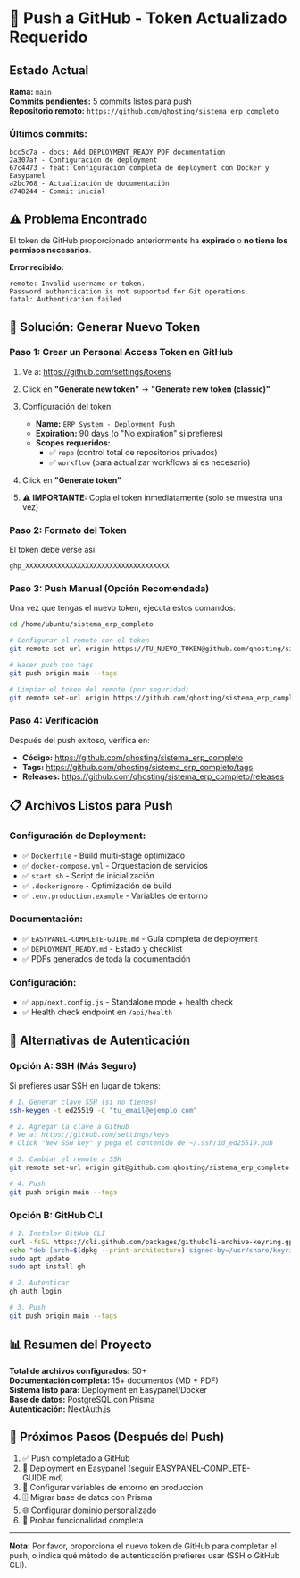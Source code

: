 # 🚀 Push a GitHub - Token Actualizado Requerido

## Estado Actual

**Rama:** `main`  
**Commits pendientes:** 5 commits listos para push  
**Repositorio remoto:** `https://github.com/qhosting/sistema_erp_completo`

### Últimos commits:
```
bcc5c7a - docs: Add DEPLOYMENT_READY PDF documentation
2a307af - Configuración de deployment
67c4473 - feat: Configuración completa de deployment con Docker y Easypanel
a2bc768 - Actualización de documentación
d748244 - Commit inicial
```

## ⚠️ Problema Encontrado

El token de GitHub proporcionado anteriormente ha **expirado** o **no tiene los permisos necesarios**.

**Error recibido:**
```
remote: Invalid username or token. 
Password authentication is not supported for Git operations.
fatal: Authentication failed
```

## 🔑 Solución: Generar Nuevo Token

### Paso 1: Crear un Personal Access Token en GitHub

1. Ve a: https://github.com/settings/tokens
2. Click en **"Generate new token"** → **"Generate new token (classic)"**
3. Configuración del token:
   - **Name:** `ERP System - Deployment Push`
   - **Expiration:** 90 days (o "No expiration" si prefieres)
   - **Scopes requeridos:**
     - ✅ `repo` (control total de repositorios privados)
     - ✅ `workflow` (para actualizar workflows si es necesario)

4. Click en **"Generate token"**
5. **⚠️ IMPORTANTE:** Copia el token inmediatamente (solo se muestra una vez)

### Paso 2: Formato del Token

El token debe verse así:
```
ghp_XXXXXXXXXXXXXXXXXXXXXXXXXXXXXXXXXXXX
```

### Paso 3: Push Manual (Opción Recomendada)

Una vez que tengas el nuevo token, ejecuta estos comandos:

```bash
cd /home/ubuntu/sistema_erp_completo

# Configurar el remote con el token
git remote set-url origin https://TU_NUEVO_TOKEN@github.com/qhosting/sistema_erp_completo.git

# Hacer push con tags
git push origin main --tags

# Limpiar el token del remote (por seguridad)
git remote set-url origin https://github.com/qhosting/sistema_erp_completo.git
```

### Paso 4: Verificación

Después del push exitoso, verifica en:
- **Código:** https://github.com/qhosting/sistema_erp_completo
- **Tags:** https://github.com/qhosting/sistema_erp_completo/tags
- **Releases:** https://github.com/qhosting/sistema_erp_completo/releases

## 📋 Archivos Listos para Push

### Configuración de Deployment:
- ✅ `Dockerfile` - Build multi-stage optimizado
- ✅ `docker-compose.yml` - Orquestación de servicios
- ✅ `start.sh` - Script de inicialización
- ✅ `.dockerignore` - Optimización de build
- ✅ `.env.production.example` - Variables de entorno

### Documentación:
- ✅ `EASYPANEL-COMPLETE-GUIDE.md` - Guía completa de deployment
- ✅ `DEPLOYMENT_READY.md` - Estado y checklist
- ✅ PDFs generados de toda la documentación

### Configuración:
- ✅ `app/next.config.js` - Standalone mode + health check
- ✅ Health check endpoint en `/api/health`

## 🎯 Alternativas de Autenticación

### Opción A: SSH (Más Seguro)

Si prefieres usar SSH en lugar de tokens:

```bash
# 1. Generar clave SSH (si no tienes)
ssh-keygen -t ed25519 -C "tu_email@ejemplo.com"

# 2. Agregar la clave a GitHub
# Ve a: https://github.com/settings/keys
# Click "New SSH key" y pega el contenido de ~/.ssh/id_ed25519.pub

# 3. Cambiar el remote a SSH
git remote set-url origin git@github.com:qhosting/sistema_erp_completo.git

# 4. Push
git push origin main --tags
```

### Opción B: GitHub CLI

```bash
# 1. Instalar GitHub CLI
curl -fsSL https://cli.github.com/packages/githubcli-archive-keyring.gpg | sudo dd of=/usr/share/keyrings/githubcli-archive-keyring.gpg
echo "deb [arch=$(dpkg --print-architecture) signed-by=/usr/share/keyrings/githubcli-archive-keyring.gpg] https://cli.github.com/packages stable main" | sudo tee /etc/apt/sources.list.d/github-cli.list > /dev/null
sudo apt update
sudo apt install gh

# 2. Autenticar
gh auth login

# 3. Push
git push origin main --tags
```

## 📊 Resumen del Proyecto

**Total de archivos configurados:** 50+  
**Documentación completa:** 15+ documentos (MD + PDF)  
**Sistema listo para:** Deployment en Easypanel/Docker  
**Base de datos:** PostgreSQL con Prisma  
**Autenticación:** NextAuth.js  

## 🚦 Próximos Pasos (Después del Push)

1. ✅ Push completado a GitHub
2. 🔄 Deployment en Easypanel (seguir EASYPANEL-COMPLETE-GUIDE.md)
3. 🔧 Configurar variables de entorno en producción
4. 🗄️ Migrar base de datos con Prisma
5. 🌐 Configurar dominio personalizado
6. 📱 Probar funcionalidad completa

---

**Nota:** Por favor, proporciona el nuevo token de GitHub para completar el push, o indica qué método de autenticación prefieres usar (SSH o GitHub CLI).

